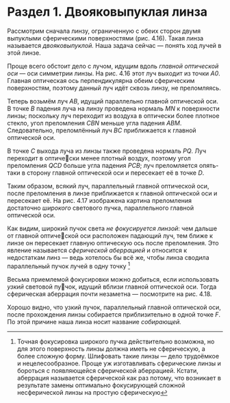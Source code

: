# Раздел 1. Двояковыпуклая линза

Рассмотрим сначала линзу, ограниченную с обеих сторон двумя выпуклыми сферическими
поверхностями (рис. 4.16). Такая линза называется _двояковыпуклой._ Наша задача сейчас —
понять ход лучей в этой линзе.

Проще всего обстоит дело с лучом, идущим вдоль _главной оптической оси_ — оси симметрии
линзы. На рис. 4.16 этот луч выходит из точки _A0_. Главная оптическая ось перпендикулярна
обеим сферическим поверхностям, поэтому данный луч идёт сквозь линзу, не преломляясь.

Теперь возьмём луч _AB_, идущий параллельно главной оптической оси. В точке _B_ падения
луча на линзу проведена нормаль _MN_ к поверхности линзы; поскольку луч переходит из воздуха в оптически более плотное стекло, угол преломления _CBN_ меньше угла падения _ABM_.
Следовательно, преломлённый луч _BC_ приближается к главной оптической оси.

В точке _C_ выхода луча из линзы также проведена нормаль _PQ_. Луч переходит в оптически менее плотный воздух, поэтому угол преломления _QCD_ больше угла падения _PCB_; луч
преломляется опять-таки в сторону главной оптической оси и пересекает её в точке _D_.

Таким образом, всякий луч, параллельный главной оптической оси, после преломления в
линзе приближается к главной оптической оси и пересекает её. На рис. 4.17 изображена картина
преломления достаточно _широкого_ светового пучка, параллельного главной оптической оси.

Как видим, широкий пучок света _не фокусируется линзой_: чем дальше от главной оптической оси расположен падающий луч, тем ближе к линзе он пересекает главную оптическую ось
после преломления. Это явление называется _сферической аберрацией_ и относится к недостаткам линз — ведь хотелось бы всё же, чтобы линза сводила параллельный пучок лучей в одну
точку [^1]

Весьма приемлемой фокусировки можно добиться, если использовать _узкий_ световой пучок, идущий вблизи главной оптической оси. Тогда сферическая аберрация почти незаметна —
посмотрите на рис. 4.18.

Хорошо видно, что узкий пучок, параллельный главной оптической оси, после прохождения
линзы собирается приблизительно в одной точке _F_. По этой причине наша линза носит название
_собирающей._
[^1]: Точная фокусировка широкого пучка действительно возможна, но для этого поверхность линзы должна
иметь не сферическую, а более сложную форму. Шлифовать такие линзы — дело трудоёмкое и нецелесообразное.
Проще уж изготавливать сферические линзы и бороться с появляющейся сферической аберрацией.
Кстати, аберрация называется сферической как раз потому, что возникает в результате замены оптимально
фокусирующей сложной несферической линзы на простую сферическую 

